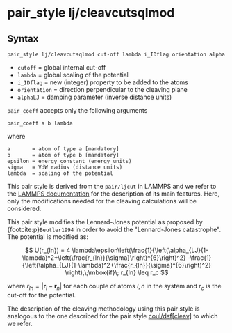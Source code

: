 # pair_style lj/cleavcutsqlmod

## Syntax

```text
pair_style lj/cleavcutsqlmod cut-off lambda i_IDflag orientation alpha
```

* `cutoff`        = global internal cut-off
* `lambda`        = global scaling of the potential
* `i_IDflag`      = new (integer) property to be added to the atoms
* `orientation`   = direction perpendicular to the cleaving plane
* `alphaLJ`       = damping parameter (inverse distance units)

`pair_coeff` accepts only the following arguments

```text
pair_coeff a b lambda 
```

where

```text
a       = atom of type a [mandatory]
b       = atom of type b [mandatory]
epsilon = energy constant (energy units)
sigma   = VdW radius (distance units)
lambda  = scaling of the potential
```


This pair style is derived from the `pair/ljcut` in LAMMPS and we refer to the [LAMMPS documentation](https://docs.lammps.org/pair_lj.html) for the
description of its main features. Here, only the modifications needed for the cleaving calculations
will be considered. 


This pair style modifies the Lennard-Jones potential as proposed by {footcite:p}`Beutler1994` in order to avoid the "Lennard-Jones catastrophe". The potential is modified as:

$$
U(r_{ln}) =
		4 \lambda\epsilon\left(\frac{1}{\left(\alpha_{LJ}(1-\lambda)^2+\left(\frac{r_{ln}}{\sigma}\right)^{6}\right)^2} -\frac{1}{\left(\alpha_{LJ}(1-\lambda)^2+\frac{r_{ln}}{\sigma}^{6}\right)^2}  \right),\;\mbox{if}\; r_{ln} \leq r_c
$$

where $r_{ln}=|\mathbf{r}_l-\mathbf{r}_n|$ for each couple of atoms $l,n$ in the system and $r_c$ is the cut-off for the potential.


The description of the cleaving methodology using this pair style is analogous to the one described for the pair style [coul/dsf[cleav]](./pair_coul_cleav.md) to which we refer.


```{footbibliography}

```
